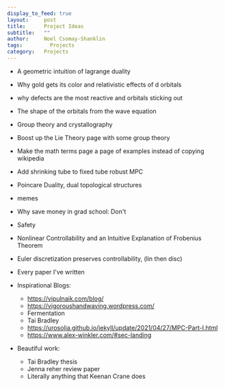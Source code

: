 ```yaml
---
display_to_feed: true
layout:     post
title:      Project Ideas
subtitle:   ""
author:     Noel Csomay-Shanklin
tags: 		  Projects
category:   Projects
---
```


* A geometric intuition of lagrange duality
* Why gold gets its color and relativistic effects of d orbitals
* why defects are the most reactive and orbitals sticking out
* The shape of the orbitals from the wave equation
* Group theory and crystallography
* Boost up the Lie Theory page with some group theory
* Make the math terms page a page of examples instead of copying wikipedia
* Add shrinking tube to fixed tube robust MPC
* Poincare Duality, dual topological structures
* memes
* Why save money in grad school: Don't
* Safety
* Nonlinear Controllability and an Intuitive Explanation of Frobenius Theorem
* Euler discretization preserves controllability, (lin then disc)
* Every paper I've written

* Inspirational Blogs:
	* https://vipulnaik.com/blog/
	* https://vigoroushandwaving.wordpress.com/
	* Fermentation
	* Tai Bradley
	* https://urosolia.github.io/jekyll/update/2021/04/27/MPC-Part-I.html
	* https://www.alex-winkler.com/#sec-landing
	
* Beautiful work:
	* Tai Bradley thesis
	* Jenna reher review paper
	* Literally anything that Keenan Crane does
